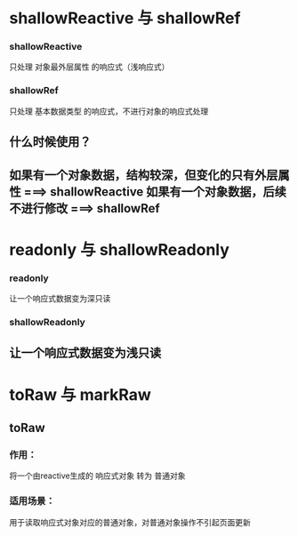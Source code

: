 # shallowReactive 与 shallowRef
### shallowReactive  
只处理 对象最外层属性 的响应式（浅响应式）  
### shallowRef  
只处理 基本数据类型 的响应式，不进行对象的响应式处理  
## 什么时候使用？  
如果有一个对象数据，结构较深，但变化的只有外层属性 ===> shallowReactive
如果有一个对象数据，后续不进行修改 ===> shallowRef  
---
# readonly 与 shallowReadonly
### readonly
让一个响应式数据变为深只读  
### shallowReadonly
让一个响应式数据变为浅只读  
---
# toRaw 与 markRaw  
## toRaw
### 作用：
将一个由reactive生成的 响应式对象 转为 普通对象  
### 适用场景：
用于读取响应式对象对应的普通对象，对普通对象操作不引起页面更新